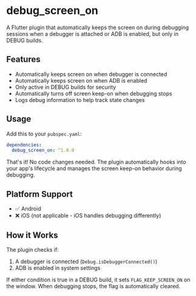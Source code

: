 # debug_screen_on

A Flutter plugin that automatically keeps the screen on during debugging sessions when a debugger is attached or ADB is enabled, but only in DEBUG builds.

## Features

- Automatically keeps screen on when debugger is connected
- Automatically keeps screen on when ADB is enabled  
- Only active in DEBUG builds for security
- Automatically turns off screen keep-on when debugging stops
- Logs debug information to help track state changes

## Usage

Add this to your `pubspec.yaml`:

```yaml
dependencies:
  debug_screen_on: ^1.0.0
```

That's it! No code changes needed. The plugin automatically hooks into your app's lifecycle and manages the screen keep-on behavior during debugging.

## Platform Support

- ✅ Android
- ❌ iOS (not applicable - iOS handles debugging differently)

## How it Works

The plugin checks if:
1. A debugger is connected (`Debug.isDebuggerConnected()`)
2. ADB is enabled in system settings

If either condition is true in a DEBUG build, it sets `FLAG_KEEP_SCREEN_ON` on the window. When debugging stops, the flag is automatically cleared.